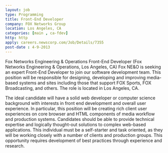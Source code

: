 ```yaml
---
layout: job
type: Programming
title: Front-End Developer 
company: FOX Networks Group
location: Los Angeles, CA
categories: [main , ca-fdev]
http: http
apply: careers.newscorp.com/Job/Details/7355
post-date : 4-9-2013
---
```


Fox Networks Engineering & Operations Front-End Developer (Fox Networks Engineering & Operations, Los Angeles, CA) Fox NE&O is seeking an expert Front-End Developer to join our software development team. This position will be responsible for designing, developing and improving media-based systems and sites including those that support FOX Sports, FOX Broadcasting, and others. The role is located in Los Angeles, CA.   

The ideal candidate will have a solid web developer or computer science background with interests in front end development and overall user experience.  In particular, this position will be creating rich client user experiences on core browser and HTML components of media workflow and production systems.   Candidates should be able to provide technical expertise and logically thought-out solutions to complex web-based applications.   This individual must be a self-starter and task oriented, as they will be working closely with a number of clients and production groups. This opportunity requires development of best practices through experience and research.    
